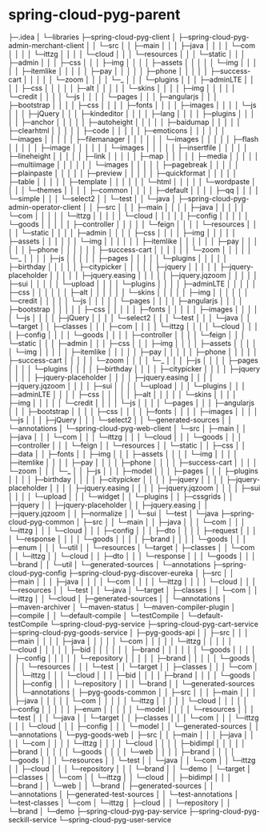 # spring-cloud-pyg-parent
├─.idea
│  └─libraries
├─spring-cloud-pyg-client
│  ├─spring-cloud-pyg-admin-merchant-client
│  │  └─src
│  │      ├─main
│  │      │  ├─java
│  │      │  │  └─com
│  │      │  │      └─ittzg
│  │      │  │          └─cloud
│  │      │  └─resources
│  │      │      └─static
│  │      │          ├─admin
│  │      │          ├─css
│  │      │          ├─img
│  │      │          │  ├─assets
│  │      │          │  │  └─img
│  │      │          │  │      ├─itemlike
│  │      │          │  │      ├─pay
│  │      │          │  │      ├─phone
│  │      │          │  │      ├─success-cart
│  │      │          │  │      └─zoom
│  │      │          │  └─_
│  │      │          └─plugins
│  │      │              ├─adminLTE
│  │      │              │  ├─css
│  │      │              │  │  ├─alt
│  │      │              │  │  └─skins
│  │      │              │  ├─img
│  │      │              │  │  └─credit
│  │      │              │  └─js
│  │      │              │      └─pages
│  │      │              ├─angularjs
│  │      │              ├─bootstrap
│  │      │              │  ├─css
│  │      │              │  ├─fonts
│  │      │              │  ├─images
│  │      │              │  └─js
│  │      │              ├─jQuery
│  │      │              ├─kindeditor
│  │      │              │  ├─lang
│  │      │              │  ├─plugins
│  │      │              │  │  ├─anchor
│  │      │              │  │  ├─autoheight
│  │      │              │  │  ├─baidumap
│  │      │              │  │  ├─clearhtml
│  │      │              │  │  ├─code
│  │      │              │  │  ├─emoticons
│  │      │              │  │  │  └─images
│  │      │              │  │  ├─filemanager
│  │      │              │  │  │  └─images
│  │      │              │  │  ├─flash
│  │      │              │  │  ├─image
│  │      │              │  │  │  └─images
│  │      │              │  │  ├─insertfile
│  │      │              │  │  ├─lineheight
│  │      │              │  │  ├─link
│  │      │              │  │  ├─map
│  │      │              │  │  ├─media
│  │      │              │  │  ├─multiimage
│  │      │              │  │  │  └─images
│  │      │              │  │  ├─pagebreak
│  │      │              │  │  ├─plainpaste
│  │      │              │  │  ├─preview
│  │      │              │  │  ├─quickformat
│  │      │              │  │  ├─table
│  │      │              │  │  ├─template
│  │      │              │  │  │  └─html
│  │      │              │  │  └─wordpaste
│  │      │              │  └─themes
│  │      │              │      ├─common
│  │      │              │      ├─default
│  │      │              │      ├─qq
│  │      │              │      └─simple
│  │      │              └─select2
│  │      └─test
│  │          └─java
│  ├─spring-cloud-pyg-admin-operator-client
│  │  ├─src
│  │  │  ├─main
│  │  │  │  ├─java
│  │  │  │  │  └─com
│  │  │  │  │      └─ittzg
│  │  │  │  │          └─cloud
│  │  │  │  │              ├─config
│  │  │  │  │              └─goods
│  │  │  │  │                  ├─controller
│  │  │  │  │                  └─feign
│  │  │  │  └─resources
│  │  │  │      └─static
│  │  │  │          ├─admin
│  │  │  │          ├─css
│  │  │  │          ├─img
│  │  │  │          │  ├─assets
│  │  │  │          │  │  └─img
│  │  │  │          │  │      ├─itemlike
│  │  │  │          │  │      ├─pay
│  │  │  │          │  │      ├─phone
│  │  │  │          │  │      ├─success-cart
│  │  │  │          │  │      └─zoom
│  │  │  │          │  └─_
│  │  │  │          ├─js
│  │  │  │          │  ├─pages
│  │  │  │          │  └─plugins
│  │  │  │          │      ├─birthday
│  │  │  │          │      ├─citypicker
│  │  │  │          │      ├─jquery
│  │  │  │          │      ├─jquery-placeholder
│  │  │  │          │      ├─jquery.easing
│  │  │  │          │      ├─jquery.jqzoom
│  │  │  │          │      ├─sui
│  │  │  │          │      └─upload
│  │  │  │          └─plugins
│  │  │  │              ├─adminLTE
│  │  │  │              │  ├─css
│  │  │  │              │  │  ├─alt
│  │  │  │              │  │  └─skins
│  │  │  │              │  ├─img
│  │  │  │              │  │  └─credit
│  │  │  │              │  └─js
│  │  │  │              │      └─pages
│  │  │  │              ├─angularjs
│  │  │  │              ├─bootstrap
│  │  │  │              │  ├─css
│  │  │  │              │  ├─fonts
│  │  │  │              │  ├─images
│  │  │  │              │  └─js
│  │  │  │              ├─jQuery
│  │  │  │              └─select2
│  │  │  └─test
│  │  │      └─java
│  │  └─target
│  │      ├─classes
│  │      │  ├─com
│  │      │  │  └─ittzg
│  │      │  │      └─cloud
│  │      │  │          ├─config
│  │      │  │          └─goods
│  │      │  │              ├─controller
│  │      │  │              └─feign
│  │      │  └─static
│  │      │      ├─admin
│  │      │      ├─css
│  │      │      ├─img
│  │      │      │  ├─assets
│  │      │      │  │  └─img
│  │      │      │  │      ├─itemlike
│  │      │      │  │      ├─pay
│  │      │      │  │      ├─phone
│  │      │      │  │      ├─success-cart
│  │      │      │  │      └─zoom
│  │      │      │  └─_
│  │      │      ├─js
│  │      │      │  ├─pages
│  │      │      │  └─plugins
│  │      │      │      ├─birthday
│  │      │      │      ├─citypicker
│  │      │      │      ├─jquery
│  │      │      │      ├─jquery-placeholder
│  │      │      │      ├─jquery.easing
│  │      │      │      ├─jquery.jqzoom
│  │      │      │      ├─sui
│  │      │      │      └─upload
│  │      │      └─plugins
│  │      │          ├─adminLTE
│  │      │          │  ├─css
│  │      │          │  │  ├─alt
│  │      │          │  │  └─skins
│  │      │          │  ├─img
│  │      │          │  │  └─credit
│  │      │          │  └─js
│  │      │          │      └─pages
│  │      │          ├─angularjs
│  │      │          ├─bootstrap
│  │      │          │  ├─css
│  │      │          │  ├─fonts
│  │      │          │  ├─images
│  │      │          │  └─js
│  │      │          ├─jQuery
│  │      │          └─select2
│  │      └─generated-sources
│  │          └─annotations
│  └─spring-cloud-pyg-web-client
│      └─src
│          ├─main
│          │  ├─java
│          │  │  └─com
│          │  │      └─ittzg
│          │  │          └─cloud
│          │  │              └─goods
│          │  │                  ├─controller
│          │  │                  └─feign
│          │  └─resources
│          │      └─static
│          │          ├─css
│          │          ├─data
│          │          ├─fonts
│          │          ├─img
│          │          │  ├─assets
│          │          │  │  └─img
│          │          │  │      ├─itemlike
│          │          │  │      ├─pay
│          │          │  │      ├─phone
│          │          │  │      ├─success-cart
│          │          │  │      └─zoom
│          │          │  └─_
│          │          ├─js
│          │          │  ├─model
│          │          │  ├─pages
│          │          │  ├─plugins
│          │          │  │  ├─birthday
│          │          │  │  ├─citypicker
│          │          │  │  ├─jquery
│          │          │  │  ├─jquery-placeholder
│          │          │  │  ├─jquery.easing
│          │          │  │  ├─jquery.jqzoom
│          │          │  │  ├─sui
│          │          │  │  └─upload
│          │          │  └─widget
│          │          └─plugins
│          │              ├─cssgrids
│          │              ├─jquery
│          │              ├─jquery-placeholder
│          │              ├─jquery.easing
│          │              ├─jquery.jqzoom
│          │              ├─normalize
│          │              └─sui
│          └─test
│              └─java
├─spring-cloud-pyg-common
│  ├─src
│  │  └─main
│  │      ├─java
│  │      │  └─com
│  │      │      └─ittzg
│  │      │          └─cloud
│  │      │              ├─config
│  │      │              ├─dto
│  │      │              │  ├─request
│  │      │              │  └─response
│  │      │              │      └─goods
│  │      │              │          ├─brand
│  │      │              │          └─goods
│  │      │              ├─enum
│  │      │              └─util
│  │      └─resources
│  └─target
│      ├─classes
│      │  └─com
│      │      └─ittzg
│      │          └─cloud
│      │              ├─dto
│      │              │  └─response
│      │              │      └─goods
│      │              │          └─brand
│      │              └─util
│      └─generated-sources
│          └─annotations
├─spring-cloud-pyg-config
├─spring-cloud-pyg-discover-eureka
│  ├─src
│  │  ├─main
│  │  │  ├─java
│  │  │  │  └─com
│  │  │  │      └─ittzg
│  │  │  │          └─cloud
│  │  │  └─resources
│  │  └─test
│  │      └─java
│  └─target
│      ├─classes
│      │  └─com
│      │      └─ittzg
│      │          └─cloud
│      ├─generated-sources
│      │  └─annotations
│      ├─maven-archiver
│      └─maven-status
│          └─maven-compiler-plugin
│              ├─compile
│              │  └─default-compile
│              └─testCompile
│                  └─default-testCompile
└─spring-cloud-pyg-service
    ├─spring-cloud-pyg-cart-service
    ├─spring-cloud-pyg-goods-service
    │  ├─pyg-goods-api
    │  │  ├─src
    │  │  │  ├─main
    │  │  │  │  ├─java
    │  │  │  │  │  └─com
    │  │  │  │  │      └─ittzg
    │  │  │  │  │          └─cloud
    │  │  │  │  │              ├─bid
    │  │  │  │  │              │  ├─brand
    │  │  │  │  │              │  └─goods
    │  │  │  │  │              ├─config
    │  │  │  │  │              └─repository
    │  │  │  │  │                  ├─brand
    │  │  │  │  │                  └─goods
    │  │  │  │  └─resources
    │  │  │  └─test
    │  │  └─target
    │  │      ├─classes
    │  │      │  └─com
    │  │      │      └─ittzg
    │  │      │          └─cloud
    │  │      │              ├─bid
    │  │      │              │  ├─brand
    │  │      │              │  └─goods
    │  │      │              ├─config
    │  │      │              └─repository
    │  │      │                  └─brand
    │  │      └─generated-sources
    │  │          └─annotations
    │  ├─pyg-goods-common
    │  │  ├─src
    │  │  │  ├─main
    │  │  │  │  ├─java
    │  │  │  │  │  └─com
    │  │  │  │  │      └─ittzg
    │  │  │  │  │          └─cloud
    │  │  │  │  │              ├─config
    │  │  │  │  │              ├─enum
    │  │  │  │  │              └─model
    │  │  │  │  └─resources
    │  │  │  └─test
    │  │  │      └─java
    │  │  └─target
    │  │      ├─classes
    │  │      │  └─com
    │  │      │      └─ittzg
    │  │      │          └─cloud
    │  │      │              ├─config
    │  │      │              └─model
    │  │      └─generated-sources
    │  │          └─annotations
    │  └─pyg-goods-web
    │      ├─src
    │      │  ├─main
    │      │  │  ├─java
    │      │  │  │  └─com
    │      │  │  │      └─ittzg
    │      │  │  │          └─cloud
    │      │  │  │              ├─bidimpl
    │      │  │  │              │  ├─brand
    │      │  │  │              │  └─goods
    │      │  │  │              └─web
    │      │  │  │                  ├─brand
    │      │  │  │                  └─goods
    │      │  │  └─resources
    │      │  └─test
    │      │      └─java
    │      │          └─com
    │      │              └─ittzg
    │      │                  ├─cloud
    │      │                  │  └─repository
    │      │                  │      └─brand
    │      │                  └─demo
    │      └─target
    │          ├─classes
    │          │  └─com
    │          │      └─ittzg
    │          │          └─cloud
    │          │              ├─bidimpl
    │          │              │  └─brand
    │          │              └─web
    │          │                  └─brand
    │          ├─generated-sources
    │          │  └─annotations
    │          ├─generated-test-sources
    │          │  └─test-annotations
    │          └─test-classes
    │              └─com
    │                  └─ittzg
    │                      ├─cloud
    │                      │  └─repository
    │                      │      └─brand
    │                      └─demo
    ├─spring-cloud-pyg-pay-service
    ├─spring-cloud-pyg-seckill-service
    └─spring-cloud-pyg-user-service
